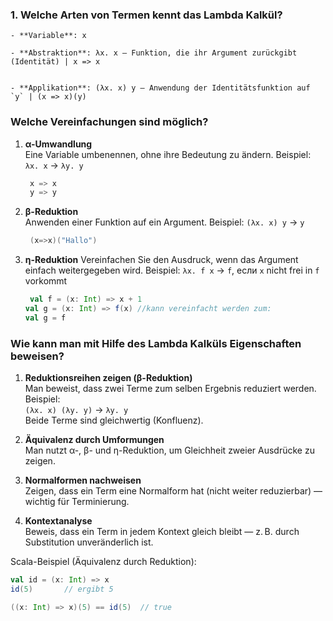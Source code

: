 ### 1. Welche Arten von Termen kennt das Lambda Kalkül?

    - **Variable**: x

    - **Abstraktion**: λx. x — Funktion, die ihr Argument zurückgibt (Identität) | x => x

    
    - **Applikation**: (λx. x) y — Anwendung der Identitätsfunktion auf `y` | (x => x)(y)

### Welche Vereinfachungen sind möglich?

1. **α-Umwandlung**  
   Eine Variable umbenennen, ohne ihre Bedeutung zu ändern.
   Beispiel: `λx. x` → `λy. y`
   ```scala 
    x => x
    y => y
   ```

2. **β-Reduktion**  
   Anwenden einer Funktion auf ein Argument.
   Beispiel: `(λx. x) y` → `y`
   ```scala 
    (x=>x)("Hallo")
   ```

3. **η-Reduktion**
   Vereinfachen Sie den Ausdruck, wenn das Argument einfach weitergegeben wird. 
   Beispiel: `λx. f x` → `f`, если `x` nicht frei in `f` vorkommt
   ```scala 
    val f = (x: Int) => x + 1
   val g = (x: Int) => f(x) //kann vereinfacht werden zum:
   val g = f
   ```
### Wie kann man mit Hilfe des Lambda Kalküls Eigenschaften beweisen?


1. **Reduktionsreihen zeigen (β-Reduktion)**  
   Man beweist, dass zwei Terme zum selben Ergebnis reduziert werden.  
   Beispiel:  
   `(λx. x) (λy. y)` → `λy. y`  
   Beide Terme sind gleichwertig (Konfluenz).

2. **Äquivalenz durch Umformungen**  
   Man nutzt α-, β- und η-Reduktion, um Gleichheit zweier Ausdrücke zu zeigen.

3. **Normalformen nachweisen**  
   Zeigen, dass ein Term eine Normalform hat (nicht weiter reduzierbar) — wichtig für Terminierung.

4. **Kontextanalyse**  
   Beweis, dass ein Term in jedem Kontext gleich bleibt — z. B. durch Substitution unveränderlich ist.

Scala-Beispiel (Äquivalenz durch Reduktion):
```scala
val id = (x: Int) => x
id(5)       // ergibt 5

((x: Int) => x)(5) == id(5)  // true

